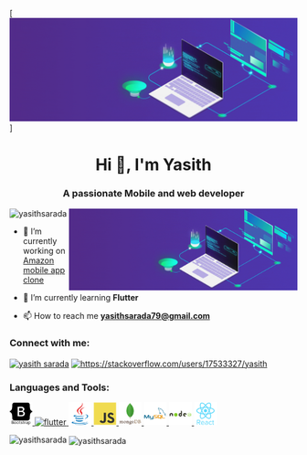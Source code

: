 [![MasterHead](https://github.com/Yasithsarada/Yasithsarada/blob/main/p.gif)]
<h1 align="center">Hi 👋, I'm Yasith</h1>
<h3 align="center">A passionate Mobile and web developer</h3>
<img align="right" alt="Coding" width="400" src="https://github.com/Yasithsarada/Yasithsarada/blob/main/p.gif">
<p align="left"> <img src="https://komarev.com/ghpvc/?username=yasithsarada&label=Profile%20views&color=0e75b6&style=flat" alt="yasithsarada" /> </p>

- 🔭 I’m currently working on [Amazon mobile app clone](https://github.com/Yasithsarada/amazon-Clone.git)

- 🌱 I’m currently learning **Flutter**

- 📫 How to reach me **yasithsarada79@gmail.com**

<h3 align="left">Connect with me:</h3>
<p align="left">
<a href="https://linkedin.com/in/yasith sarada" target="blank"><img align="center" src="https://raw.githubusercontent.com/rahuldkjain/github-profile-readme-generator/master/src/images/icons/Social/linked-in-alt.svg" alt="yasith sarada" height="30" width="40" /></a>
<a href="https://stackoverflow.com/users/https://stackoverflow.com/users/17533327/yasith" target="blank"><img align="center" src="https://raw.githubusercontent.com/rahuldkjain/github-profile-readme-generator/master/src/images/icons/Social/stack-overflow.svg" alt="https://stackoverflow.com/users/17533327/yasith" height="30" width="40" /></a>
</p>

<h3 align="left">Languages and Tools:</h3>
<p align="left"> <a href="https://getbootstrap.com" target="_blank" rel="noreferrer"> <img src="https://raw.githubusercontent.com/devicons/devicon/master/icons/bootstrap/bootstrap-plain-wordmark.svg" alt="bootstrap" width="40" height="40"/> </a> <a href="https://flutter.dev" target="_blank" rel="noreferrer"> <img src="https://www.vectorlogo.zone/logos/flutterio/flutterio-icon.svg" alt="flutter" width="40" height="40"/> </a> <a href="https://www.java.com" target="_blank" rel="noreferrer"> <img src="https://raw.githubusercontent.com/devicons/devicon/master/icons/java/java-original.svg" alt="java" width="40" height="40"/> </a> <a href="https://developer.mozilla.org/en-US/docs/Web/JavaScript" target="_blank" rel="noreferrer"> <img src="https://raw.githubusercontent.com/devicons/devicon/master/icons/javascript/javascript-original.svg" alt="javascript" width="40" height="40"/> </a> <a href="https://www.mongodb.com/" target="_blank" rel="noreferrer"> <img src="https://raw.githubusercontent.com/devicons/devicon/master/icons/mongodb/mongodb-original-wordmark.svg" alt="mongodb" width="40" height="40"/> </a> <a href="https://www.mysql.com/" target="_blank" rel="noreferrer"> <img src="https://raw.githubusercontent.com/devicons/devicon/master/icons/mysql/mysql-original-wordmark.svg" alt="mysql" width="40" height="40"/> </a> <a href="https://nodejs.org" target="_blank" rel="noreferrer"> <img src="https://raw.githubusercontent.com/devicons/devicon/master/icons/nodejs/nodejs-original-wordmark.svg" alt="nodejs" width="40" height="40"/> </a> <a href="https://reactjs.org/" target="_blank" rel="noreferrer"> <img src="https://raw.githubusercontent.com/devicons/devicon/master/icons/react/react-original-wordmark.svg" alt="react" width="40" height="40"/> </a> </p>

<p><img align="left" src="https://github-readme-stats.vercel.app/api/top-langs?username=yasithsarada&show_icons=true&locale=en&layout=compact" alt="yasithsarada" /></p>

<p>&nbsp;<img align="center" src="https://github-readme-stats.vercel.app/api?username=yasithsarada&show_icons=true&locale=en" alt="yasithsarada" /></p>
